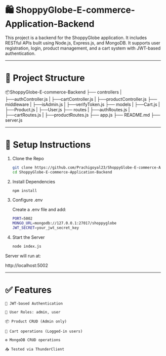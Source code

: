 # 🛍️ ShoppyGlobe-E-commerce-Application-Backend

This project is a backend for the ShoppyGlobe application. It includes RESTful APIs built using Node.js, Express.js, and MongoDB. It supports user registration, login, product management, and a cart system with JWT-based authentication.

---

# 📁 Project Structure
📦ShoppyGlobe-E-commerce-Backend
   ├── controllers
   |   ├──authController.js
   |   ├──cartController.js
   |   ├──productController.js
   ├── middleware
   |   ├──isAdmin.js
   |   ├──verifyToken.js
   ├── models
   |   ├──Cart.js
   |   ├──Product.js
   |   ├──User.js
   ├── routes
   |   ├──authRoutes.js
   |   ├──cartRoutes.js
   |   ├──productRoutes.js
   ├── app.js
   ├── README.md
   ├── server.js
   
---

# 🚀 Setup Instructions

1. Clone the Repo

    ```bash
    git clone https://github.com/Prachigoyal23/ShoppyGlobe-E-commerce-Application-Backend.git
    cd ShoppyGlobe-E-commerce-Application-Backend

2. Install Dependencies

   ```bash
   npm install

3. Configure .env

   Create a .env file and add:

   ```bash
   PORT=5002
   MONGO_URL=mongodb://127.0.0.1:27017/shoppyglobe
   JWT_SECRET=your_jwt_secret_key

4. Start the Server

   ```bash
   node index.js

Server will run at:

http://localhost:5002

---

# ✅ Features

    🔐 JWT-based Authentication

    👤 User Roles: admin, user

    📦 Product CRUD (Admin only)

    🛒 Cart operations (Logged-in users)

    ⚙️ MongoDB CRUD operations

    📥 Tested via ThunderClient

